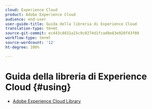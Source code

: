 ```yaml
---
cloud: Experience Cloud
product: Adobe Experience Cloud
audience: end-user
user-guide-title: Guida della libreria di Experience Cloud
translation-type: tm+mt
source-git-commit: ec443c8831a15c9c0274d1fcad8e83e920f43f08
workflow-type: tm+mt
source-wordcount: '12'
ht-degree: 100%

---
```



# Guida della libreria di Experience Cloud {#using}

+ [Adobe Experience Cloud Library](c-library-about/overview.md)
